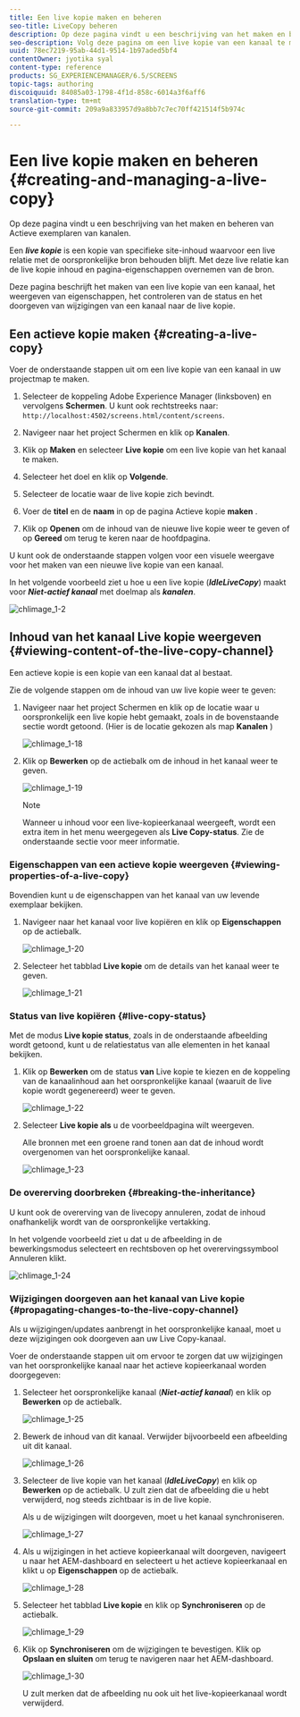 ```yaml
---
title: Een live kopie maken en beheren
seo-title: LiveCopy beheren
description: Op deze pagina vindt u een beschrijving van het maken en beheren van Actieve exemplaren van kanalen.
seo-description: Volg deze pagina om een live kopie van een kanaal te maken, eigenschappen weer te geven, de status te controleren en wijzigingen van een kanaal door te geven aan de live kopie.
uuid: 78ec7219-95ab-44d1-9514-1b97aded5bf4
contentOwner: jyotika syal
content-type: reference
products: SG_EXPERIENCEMANAGER/6.5/SCREENS
topic-tags: authoring
discoiquuid: 84085a03-1798-4f1d-858c-6014a3f6aff6
translation-type: tm+mt
source-git-commit: 209a9a833957d9a8bb7c7ec70ff421514f5b974c

---
```



# Een live kopie maken en beheren {#creating-and-managing-a-live-copy}

Op deze pagina vindt u een beschrijving van het maken en beheren van Actieve exemplaren van kanalen.

Een ***live kopie*** is een kopie van specifieke site-inhoud waarvoor een live relatie met de oorspronkelijke bron behouden blijft. Met deze live relatie kan de live kopie inhoud en pagina-eigenschappen overnemen van de bron.

Deze pagina beschrijft het maken van een live kopie van een kanaal, het weergeven van eigenschappen, het controleren van de status en het doorgeven van wijzigingen van een kanaal naar de live kopie.


## Een actieve kopie maken {#creating-a-live-copy}

Voer de onderstaande stappen uit om een live kopie van een kanaal in uw projectmap te maken.

1. Selecteer de koppeling Adobe Experience Manager (linksboven) en vervolgens **Schermen**. U kunt ook rechtstreeks naar: `http://localhost:4502/screens.html/content/screens`.

1. Navigeer naar het project Schermen en klik op **Kanalen**.
1. Klik op **Maken** en selecteer **Live kopie** om een live kopie van het kanaal te maken.

1. Selecteer het doel en klik op **Volgende**.
1. Selecteer de locatie waar de live kopie zich bevindt.
1. Voer de **titel** en de **naam** in op de pagina Actieve kopie **maken** .

1. Klik op **Openen** om de inhoud van de nieuwe live kopie weer te geven of op **Gereed** om terug te keren naar de hoofdpagina.

U kunt ook de onderstaande stappen volgen voor een visuele weergave voor het maken van een nieuwe live kopie van een kanaal.

In het volgende voorbeeld ziet u hoe u een live kopie (***IdleLiveCopy***) maakt voor ***Niet-actief kanaal*** met doelmap als ***kanalen***.

![chlimage_1-2](assets/chlimage_1-2.gif)

## Inhoud van het kanaal Live kopie weergeven {#viewing-content-of-the-live-copy-channel}

Een actieve kopie is een kopie van een kanaal dat al bestaat.

Zie de volgende stappen om de inhoud van uw live kopie weer te geven:

1. Navigeer naar het project Schermen en klik op de locatie waar u oorspronkelijk een live kopie hebt gemaakt, zoals in de bovenstaande sectie wordt getoond. (Hier is de locatie gekozen als map **Kanalen** )

   ![chlimage_1-18](assets/chlimage_1-18.png)

1. Klik op **Bewerken** op de actiebalk om de inhoud in het kanaal weer te geven.

   ![chlimage_1-19](assets/chlimage_1-19.png)

   >[!NOTE]
   >
   >Wanneer u inhoud voor een live-kopieerkanaal weergeeft, wordt een extra item in het menu weergegeven als **Live Copy-status**. Zie de onderstaande sectie voor meer informatie.

### Eigenschappen van een actieve kopie weergeven {#viewing-properties-of-a-live-copy}

Bovendien kunt u de eigenschappen van het kanaal van uw levende exemplaar bekijken.

1. Navigeer naar het kanaal voor live kopiëren en klik op **Eigenschappen** op de actiebalk.

   ![chlimage_1-20](assets/chlimage_1-20.png)

1. Selecteer het tabblad **Live kopie** om de details van het kanaal weer te geven.

   ![chlimage_1-21](assets/chlimage_1-21.png)

### Status van live kopiëren {#live-copy-status}

Met de modus **Live kopie status**, zoals in de onderstaande afbeelding wordt getoond, kunt u de relatiestatus van alle elementen in het kanaal bekijken.

1. Klik op **Bewerken** om de status **van** Live kopie te kiezen en de koppeling van de kanaalinhoud aan het oorspronkelijke kanaal (waaruit de live kopie wordt gegenereerd) weer te geven.

   ![chlimage_1-22](assets/chlimage_1-22.png)

1. Selecteer **Live kopie als** u de voorbeeldpagina wilt weergeven.

   Alle bronnen met een groene rand tonen aan dat de inhoud wordt overgenomen van het oorspronkelijke kanaal.

   ![chlimage_1-23](assets/chlimage_1-23.png)

### De overerving doorbreken {#breaking-the-inheritance}

U kunt ook de overerving van de livecopy annuleren, zodat de inhoud onafhankelijk wordt van de oorspronkelijke vertakking.

In het volgende voorbeeld ziet u dat u de afbeelding in de bewerkingsmodus selecteert en rechtsboven op het overervingssymbool Annuleren klikt.

![chlimage_1-24](assets/chlimage_1-24.png)

### Wijzigingen doorgeven aan het kanaal van Live kopie {#propagating-changes-to-the-live-copy-channel}

Als u wijzigingen/updates aanbrengt in het oorspronkelijke kanaal, moet u deze wijzigingen ook doorgeven aan uw Live Copy-kanaal.

Voer de onderstaande stappen uit om ervoor te zorgen dat uw wijzigingen van het oorspronkelijke kanaal naar het actieve kopieerkanaal worden doorgegeven:

1. Selecteer het oorspronkelijke kanaal (***Niet-actief kanaal***) en klik op **Bewerken** op de actiebalk.

   ![chlimage_1-25](assets/chlimage_1-25.png)

1. Bewerk de inhoud van dit kanaal. Verwijder bijvoorbeeld een afbeelding uit dit kanaal.

   ![chlimage_1-26](assets/chlimage_1-26.png)

1. Selecteer de live kopie van het kanaal (***IdleLiveCopy***) en klik op **Bewerken** op de actiebalk. U zult zien dat de afbeelding die u hebt verwijderd, nog steeds zichtbaar is in de live kopie.

   Als u de wijzigingen wilt doorgeven, moet u het kanaal synchroniseren.

   ![chlimage_1-27](assets/chlimage_1-27.png)

1. Als u wijzigingen in het actieve kopieerkanaal wilt doorgeven, navigeert u naar het AEM-dashboard en selecteert u het actieve kopieerkanaal en klikt u op **Eigenschappen** op de actiebalk.

   ![chlimage_1-28](assets/chlimage_1-28.png)

1. Selecteer het tabblad **Live kopie** en klik op **Synchroniseren** op de actiebalk.

   ![chlimage_1-29](assets/chlimage_1-29.png)

1. Klik op **Synchroniseren** om de wijzigingen te bevestigen. Klik op **Opslaan en sluiten** om terug te navigeren naar het AEM-dashboard.

   ![chlimage_1-30](assets/chlimage_1-30.png)

   U zult merken dat de afbeelding nu ook uit het live-kopieerkanaal wordt verwijderd.

